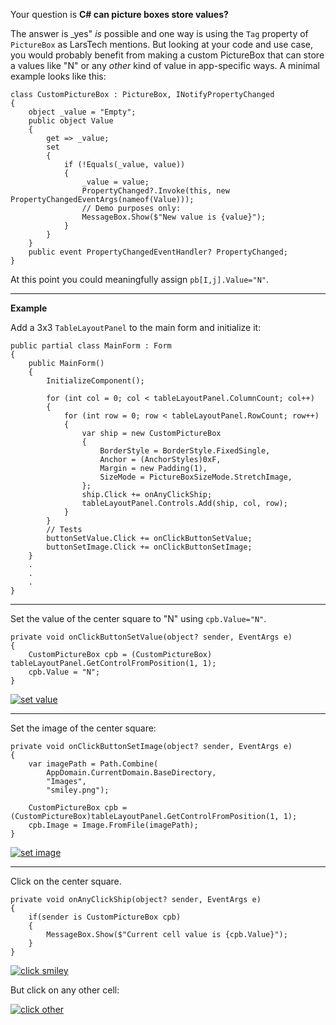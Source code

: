 Your question is **C# can picture boxes store values?** 

The answer is _yes" _is_ possible and one way is using the `Tag` property of `PictureBox` as LarsTech mentions. But looking at your code and use case, you would probably benefit from making a custom PictureBox that can store a values like "N" or any _other_ kind of value in app-specific ways. A minimal example looks like this:

    class CustomPictureBox : PictureBox, INotifyPropertyChanged
    {
        object _value = "Empty";
        public object Value
        {
            get => _value;
            set
            {
                if (!Equals(_value, value))
                {
                    _value = value;
                    PropertyChanged?.Invoke(this, new PropertyChangedEventArgs(nameof(Value)));
                    // Demo purposes only:
                    MessageBox.Show($"New value is {value}");
                }
            }
        }
        public event PropertyChangedEventHandler? PropertyChanged;
    }

At this point you could meaningfully assign `pb[I,j].Value="N"`.

***
**Example**

Add a 3x3 `TableLayoutPanel` to the main form and initialize it:

    public partial class MainForm : Form
    {
        public MainForm()
        {
            InitializeComponent();

            for (int col = 0; col < tableLayoutPanel.ColumnCount; col++)
            {
                for (int row = 0; row < tableLayoutPanel.RowCount; row++)
                {
                    var ship = new CustomPictureBox
                    {
                        BorderStyle = BorderStyle.FixedSingle,
                        Anchor = (AnchorStyles)0xF,
                        Margin = new Padding(1),
                        SizeMode = PictureBoxSizeMode.StretchImage,
                    };
                    ship.Click += onAnyClickShip;
                    tableLayoutPanel.Controls.Add(ship, col, row);
                }
            }
            // Tests
            buttonSetValue.Click += onClickButtonSetValue;
            buttonSetImage.Click += onClickButtonSetImage;
        }
        .
        .
        .
    }

***
Set the value of the center square to "N" using `cpb.Value="N"`.

    private void onClickButtonSetValue(object? sender, EventArgs e)
    {
        CustomPictureBox cpb = (CustomPictureBox) tableLayoutPanel.GetControlFromPosition(1, 1);
        cpb.Value = "N";
    }

[![set value][1]][1]
***
Set the image of the center square:

    private void onClickButtonSetImage(object? sender, EventArgs e)
    {
        var imagePath = Path.Combine(
            AppDomain.CurrentDomain.BaseDirectory,
            "Images",
            "smiley.png");

        CustomPictureBox cpb = (CustomPictureBox)tableLayoutPanel.GetControlFromPosition(1, 1);
        cpb.Image = Image.FromFile(imagePath);
    }

[![set image][2]][2]
***
Click on the center square.

    private void onAnyClickShip(object? sender, EventArgs e)
    {
        if(sender is CustomPictureBox cpb)
        {
            MessageBox.Show($"Current cell value is {cpb.Value}");
        }
    }
[![click smiley][3]][3]

But click on any other cell:

[![click other][4]][4]


  [1]: https://i.stack.imgur.com/Nc7vv.png
  [2]: https://i.stack.imgur.com/t4qGI.png
  [3]: https://i.stack.imgur.com/L7vov.png
  [4]: https://i.stack.imgur.com/sF6zF.png